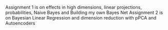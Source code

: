 Assignment 1 is on  effects in high dimensions, linear projections, probabilities, Naive Bayes and Building my own Bayes Net
Assignment 2 is on Bayesian Linear Regression and dimension reduction with pPCA and Autoencoders
